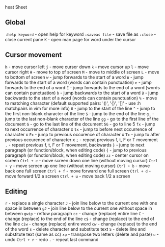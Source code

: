 heat Sheet

## Global
`:help keyword` - open help for keyword
`:saveas file` - save file as
`:close` - close current pane
`K` - open man page for word under the cursor

## Cursor movement

`h` - move cursor left
`j` - move cursor down
`k` - move cursor up
`l` - move cursor right
`H` - move to top of screen
`M` - move to middle of screen
`L` - move to bottom of screen
`w` - jump forwards to the start of a word
`W` - jump forwards to the start of a word (words can contain punctuation)
`e` - jump forwards to the end of a word
`E` - jump forwards to the end of a word (words can contain punctuation)
`b` - jump backwards to the start of a word
`B` - jump backwards to the start of a word (words can contain punctuation)
`%` - move to matching character (default supported pairs: '()', '{}', '[]' - use :h matchpairs in vim for more info)
`0` - jump to the start of the line
`^` - jump to the first non-blank character of the line
`$` - jump to the end of the line
`g_` - jump to the last non-blank character of the line
`gg` - go to the first line of the document
`G` - go to the last line of the document
`5G` - go to line 5
`fx` - jump to next occurrence of character x
`tx` - jump to before next occurrence of character x
`Fx` - jump to previous occurence of character x
`Tx` - jump to after previous occurence of character x
`;` - repeat previous f, t, F or T movement
`,` - repeat previous f, t, F or T movement, backwards
`}` - jump to next paragraph (or function/block, when editing code)
`{` - jump to previous paragraph (or function/block, when editing code)
`zz` - center cursor on screen
`Ctrl + e` - move screen down one line (without moving cursor)
`Ctrl + y` - move screen up one line (without moving cursor)
`Ctrl + b` - move back one full screen
`Ctrl + f` - move forward one full screen
`Ctrl + d` - move forward 1/2 a screen
`Ctrl + u` - move back 1/2 a screen

## Editing
`r` - replace a single character
`J` - join line below to the current one with one space in between
`gJ` - join line below to the current one without space in between
`gwip` - reflow paragraph
`cc` - change (replace) entire line
`C` - change (replace) to the end of the line
`c$` - change (replace) to the end of the line
`ciw` - change (replace) entire word
`cw` - change (replace) to the end of the word
`s` - delete character and substitute text
`S` - delete line and substitute text (same as cc)
`xp` - transpose two letters (delete and paste)
`u` - undo
`Ctrl + r` - redo
`.` - repeat last command
